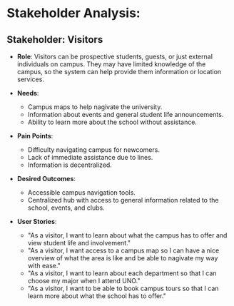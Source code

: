 # Stakeholder Analysis:
## Stakeholder: **Visitors**
- **Role**: Visitors can be prospective students, guests, or just external individuals on campus. They may have limited knowledge of the campus, so the system can help provide them information or location services.
  
- **Needs**:
  - Campus maps to help nagivate the university.
  - Information about events and general student life announcements.
  - Ability to learn more about the school without assistance.
  
- **Pain Points**:
  - Difficulty navigating campus for newcomers.
  - Lack of immediate assistance due to lines. 
  - Information is decentralized. 
  
- **Desired Outcomes**:
  - Accessible campus navigation tools.
  - Centralized hub with access to general information related to the school, events, and clubs.
  
- **User Stories**:
  - "As a visitor, I want to learn about what the campus has to offer and view student life and involvement."
  - "As a visitor, I want access to a campus map so I can have a nice overview of what the area is like and be able to nagivate my way with ease."
  - "As a visitor, I want to learn about each department so that I can choose my major when I attend UNO."
  - "As a visitor, I want to be able to book campus tours so that I can learn more about what the school has to offer."
